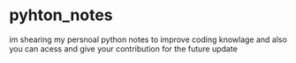 # pyhton_notes
im shearing my persnoal python notes to improve coding knowlage and  also you can acess and give your contribution for the future update

